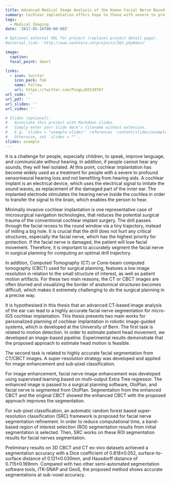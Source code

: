 ```yaml
---
title: Advanced Medical Image Analysis of the Human Facial Nerve Based on Machine Learning Technologies
summary: Cochlear implantation offers hope to those with severe to profound sensorineural hearing loss, using advanced microsurgical techniques to minimise trauma and protect critical structures such as the facial nerve. The development of CT-based image analysis and super-resolution strategies is improving the accuracy of facial nerve segmentation, which is critical for personalised planning in image-guided robotic systems and promises highly accurate results in cochlear implantation.
tags:
  - Medical Imaging
date: '2017-05-18T00:00:00Z'

# Optional external URL for project (replaces project detail page). 
#external_link: 'http://www.nanotera.ch/projects/362.php#desc'

image:
  caption: 
  focal_point: Smart

links:
  - icon: twitter
    icon_pack: fab
    name: Follow
    url: https://twitter.com/PingLu02530767
url_code: ''
url_pdf: ''
url_slides: ''
url_video: ''

# Slides (optional).
#   Associate this project with Markdown slides.
#   Simply enter your slide deck's filename without extension.
#   E.g. `slides = "example-slides"` references `content/slides/example-slides.md`.
#   Otherwise, set `slides = ""`.
slides: example
---
```


It is a challenge for people, especially children, to speak, improve language, and communicate without hearing. In addition, if people cannot hear any sounds, they will feel isolated. At this point, cochlear implantation has become widely used as a treatment for people with a severe to profound sensorineural hearing loss and not benefiting from hearing aids. A cochlear implant is an electrical device, which uses the electrical signal to imitate the sound waves, as replacement of the damaged part of the inner ear. The implanted electrode stimulates the hearing nerve inside the cochlea in order to transfer the signal to the brain, which enables the person to hear.

Minimally invasive cochlear implantation is one representative case of microsurgical navigation technologies, that reduces the potential surgical trauma of the conventional cochlear implant surgery. The drill passes through the facial recess to the round window via a tiny trajectory, instead of milling a big hole. It is crucial that the drill does not hurt any critical structures, especially the facial nerve, which has the highest priority for protection. If the facial nerve is damaged, the patient will lose facial movement. Therefore, it is important to accurately segment the facial nerve in surgical planning for computing an optimal drill trajectory.

In addition, Computed Tomography (CT) or Cone-beam computed tomography (CBCT) used for surgical planning, features a low image resolution in relation to the small structure of interest, as well as patient motion artifacts. For these two main reasons, the CT or CBCT images are often blurred and visualizing the border of anatomical structures becomes difficult, which makes it extremely challenging to do the surgical planning in a precise way.

It is hypothesised in this thesis that an advanced CT-based image analysis of the ear can lead to a highly accurate facial nerve segmentation for micro-IGS cochlear implantation. This thesis presents two main works for personalized planning of cochlear implantation in robotic image-guided systems, which is developed at the University of Bern. The first task is related to motion detection. In order to estimate patient head movement, we developed an image-based pipeline. Experimental results demonstrate that the proposed approach to estimate head motion is feasible.

The second task is related to highly accurate facial segmentation from CT/CBCT images. A super-resolution strategy was developed and applied for image enhancement and sub-pixel classification.

For image enhancement, facial nerve image enhancement was developed using supervised learning based on multi-output Extra Tree regressor. The enhanced image is passed to a surgical planning software, OtoPlan, and facial nerve is segmented from OtoPlan. Segmentation from the enhanced CBCT and the original CBCT showed the enhanced CBCT with the proposed approach improves the segmentation.

For sub-pixel classification, an automatic random forest based super-resolution classification (SRC) framework is proposed for facial nerve segmentation refinement. In order to reduce computational time, a band-based region of interest selection (ROI) segmentation results from initial segmentation is selected. Then, SRC works on these ROI segmentation results for facial nerves segmentation.

Preliminary results on 3D CBCT and CT ex-vivo datasets achieved a segmentation accuracy with a Dice coefficient of 0.818±0.052, surface-to-surface distance of 0.121±0.030mm, and Hausdorff distance of 0.715±0.169mm. Compared with two other semi-automated segmentation software tools, ITK-SNAP and GeoS, the proposed method shows accurate segmentations at sub-voxel accuracy.
